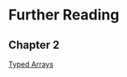 # Further Reading

## Chapter 2

[Typed Arrays](https://www.html5rocks.com/en/tutorials/webgl/typed_arrays/)
